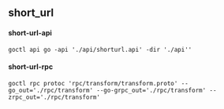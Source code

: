 ## short_url

#### short-url-api

```shell
goctl api go -api './api/shorturl.api' -dir './api''
```

#### short-url-rpc
```shell
goctl rpc protoc 'rpc/transform/transform.proto' --go_out='./rpc/transform' --go-grpc_out='./rpc/transform' --zrpc_out='./rpc/transform'
```